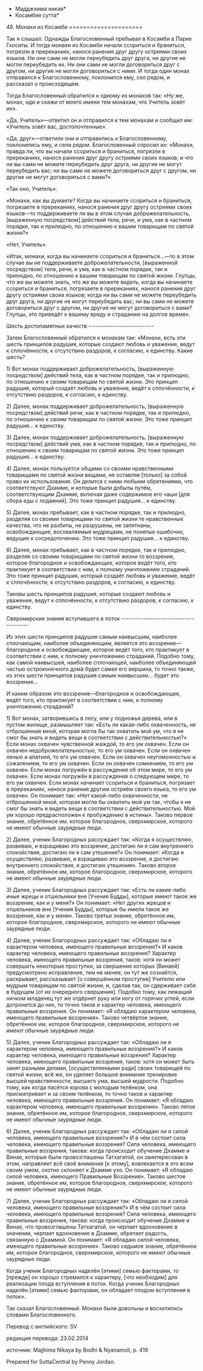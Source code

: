 * Мадджхима никая*
* Косамбия сутта*

48\. Монахи из Косамби
\=\=\=\=\=\=\=\=\=\=\=\=\=\=\=\=\=\=\=\=\=

Так я слышал\. Однажды Благословенный пребывал в Косамби в Парке Гхоситы\. И тогда монахи из Косамби начали ссориться и браниться, погрязли в пререканиях, нанося ранения друг другу остриями своих языков\. Ни они сами не могли переубедить друг друга, ни другие не могли переубедить их\. Ни они сами не могли договориться друг с другом, ни другие не могли договориться с ними\. И тогда один монах отправился к Благословенному, поклонился ему, сел рядом, и рассказал о происходящем\.

Тогда Благословенный обратился к одному из монахов так: «Ну же, монах, иди и скажи от моего имени тем монахам, что Учитель зовёт их»\.

«Да, Учитель»—ответил он и отправился к тем монахам и сообщил им: «Учитель зовёт вас, достопочтенные»\.

«Да, друг»—ответили они и отправились к Благословенному, поклонились ему, и сели рядом\. Благословенный спросил их: «Монахи, правда ли, что вы начали ссориться и браниться, погрязли в пререканиях, нанося ранения друг другу остриями своих языков; и что ни вы сами не можете переубедить друг друга, ни другие не могут переубедить вас; ни вы сами не можете договориться друг с другом, ни другие не могут договориться с вами?»

«Так оно, Учитель»\.

«Монахи, как вы думаете? Когда вы начинаете ссориться и браниться, погрязаете в пререканиях, нанося ранения друг другу остриями своих языков—то поддерживаете ли вы в этом случае доброжелательность, \[выраженную посредством\] действий тела, речи, и ума, как в частном порядке, так и прилюдно, по отношению к вашим товарищам по святой жизни?»

«Нет, Учитель»\.

«Итак, монахи, когда вы начинаете ссориться и браниться\.\.\.—то в этом случае вы не поддерживаете доброжелательности, \[выраженной посредством\] тела, речи, и ума, как в частном порядке, так и прилюдно, по отношению к вашим товарищам по святой жизни\. Глупцы, что же вы можете знать, что же вы можете видеть, когда вы начинаете ссориться и браниться, погрязаете в пререканиях, нанося ранения друг другу остриями своих языков; когда ни вы сами не можете переубедить друг друга, ни другие не могут переубедить вас; ни вы сами не можете договориться друг с другом, ни другие не могут договориться с вами? Глупцы, это приведёт к вашему вреду и страданию на долгое время»\.

Шесть достопамятных качеств
\-\-\-\-\-\-\-\-\-\-\-\-\-\-\-\-\-\-\-\-\-\-\-\-\-\-\-

Затем Благословенный обратился к монахам так: «Монахи, есть эти шесть принципов радушия, которые создают любовь и уважение, ведут к сплочённости, к отсутствию раздоров, к согласию, к единству\. Какие шесть?

1\) Вот монах поддерживает доброжелательность, \[выраженную посредством\] действий тела, как в частном порядке, так и прилюдно, по отношению к своим товарищам по святой жизни\. Это принцип радушия, который создаёт любовь и уважение, ведёт к сплочённости, к отсутствию раздоров, к согласию, к единству\.

2\) Далее, монах поддерживает доброжелательность, \[выраженную посредством\] действий речи, как в частном порядке, так и прилюдно, по отношению к своим товарищам по святой жизни\. Это тоже принцип радушия\.\.\. к единству\.

3\) Далее, монах поддерживает доброжелательность, \[выраженную посредством\] действий ума, как в частном порядке, так и прилюдно, по отношению к своим товарищам по святой жизни\. Это тоже принцип радушия\.\.\. к единству\.

4\) Далее, монах пользуется общими со своими нравственными товарищами по святой жизни вещами, не оставляя \[только\] за собой право их использования\. Он делится с ними любыми обретениями, что соответствуют Дхамме, и которые были добыты путём, соответствующим Дхамме, включая даже содержимое его чаши \[для сбора еды с подаяний\]\. Это тоже принцип радушия\.\.\. к единству\.

5\) Далее, монах пребывает, как в частном порядке, так и прилюдно, разделяя со своими товарищами по святой жизни те нравственные качества, что не разбиты, не разрушены, не запятнаны, освобождающие, восхваляемые мудрецами, не понятые ошибочно, ведущие к сосредоточению\. Это тоже принцип радушия\.\.\. к единству\.

6\) Далее, монах пребывает, как в частном порядке, так и прилюдно, разделяя со своими товарищами по святой жизни то воззрение, которое благородное и освобождающее, которое ведёт того, кто практикует в соответствии с ним, к полному уничтожению страданий\. Это тоже принцип радушия, который создаёт любовь и уважение, ведёт к сплочённости, к отсутствию раздоров, к согласию, к единству\.

Таковы шесть принципов радушия, которые создают любовь и уважение, ведут к сплочённости, к отсутствию раздоров, к согласию, к единству\.

Сверхмирские знания вступившего в поток
\-\-\-\-\-\-\-\-\-\-\-\-\-\-\-\-\-\-\-\-\-\-\-\-\-\-\-\-\-\-\-\-\-\-\-\-\-\-\-

Из этих шести принципов радушия самым наивысшим, наиболее сплочающим, наиболее объединяющим, является это воззрение—благородное и освобождающее, которое ведёт того, кто практикует в соответствии с ним, к полному уничтожению страданий\. Подобно тому, как самой наивысшей, наиболее сплочающей, наиболее объединяющей частью остроконечного дома будет самая его вершина, то точно также, из этих шести принципов радушия самым наивысшим… будет это воззрение…

И каким образом это воззрение—благородное и освобождающее, ведёт того, кто практикует в соответствии с ним, к полному уничтожению страданий?

1\) Вот монах, затворившись в лесу, или у подножья дерева, или в пустом жилище, размышляет так: «Есть ли какая\-либо охваченность, не отброшенная мной, которая могла бы так охватить мой ум, что я не смог бы знать и видеть вещи в соответствии с действительностью?» Если монах охвачен чувственной жаждой, то его ум охвачен\. Если он охвачен недоброжелательностью, то его ум охвачен\. Если он охвачен ленью и апатией, то его ум охвачен\. Если он охвачен неугомонностью и сожалением, то его ум охвачен\. Если он охвачен сомнением, то его ум охвачен\. Если монах погружён в рассуждения об этом мире, то его ум охвачен\. Если монах погружён в рассуждения о следующем мире, то его ум охвачен\. Если монах начинает ссориться и браниться, погрязает в пререканиях, нанося ранения другим остриём своего языка, то его ум охвачен\. Он понимает так: «Нет какой\-либо охваченности, не отброшенной мной, которая могла бы охватить мой ум так, чтобы я не смог бы знать и видеть вещи в соответствии с действительностью\. Мой ум хорошо предрасположен к пробуждению в истины»\. Таково первое знание, обретённое им, которое благородное, сверхмирское, которого не имеют обычные заурядные люди\.

2\) Далее, ученик Благородных рассуждает так: «Когда я осуществляю, развиваю, и взращиваю это воззрение, достигаю ли я сам внутреннего спокойствия, достигаю ли я сам утешения?» Он понимает: «Когда я осуществляю, развиваю, и взращиваю это воззрение, я достигаю внутреннего спокойствия, я достигаю утешения»\. Таково второе знание, обретённое им, которое благородное, сверхмирское, которого не имеют обычные заурядные люди\.

3\) Далее, ученик Благородных рассуждает так: «Есть ли какие\-либо иные жрецы и отшельники вне \[Учения Будды\], которые имеют такое же воззрение, как и у меня?» Он понимает: «Нет других жрецов и отшельников вне \[Учения Будды\], которые бы имели такое же воззрение, как и у меня»\. Таково третье знание, обретённое им, которое благородное, сверхмирское, которого не имеют обычные заурядные люди\.

4\) Далее, ученик Благородных рассуждает так: «Обладаю ли я характером человека, имеющего правильные воззрения?» И каков характер человека, имеющего правильные воззрения? Характер человека, имеющего правильные воззрения, таков: хотя он может совершить некоторые проступки, за свершение которых \[Винаей\] предусмотрено исправление, тем не менее, он тут же сознаётся, раскрывает, рассказывает \[о совершённом проступке\] Учителю или мудрым товарищам по святой жизни, и, сделав так, он сдерживает себя в будущем \[от их очередного свершения\]\. Подобно тому, как лежащий ничком младенец тут же отдёрнет руку или ногу от горячих углей, если дотронется до них, то точно таков и характер человека, имеющего правильные воззрения\. Он понимает: «Я обладаю характером человека, имеющего правильные воззрения»\. Таково четвёртое знание, обретённое им, которое благородное, сверхмирское, которого не имеют обычные заурядные люди\.

5\) Далее, ученик Благородных рассуждает так: «Обладаю ли я характером человека, имеющего правильные воззрения?» И каков характер человека, имеющего правильные воззрения? Характер человека, имеющего правильные воззрения, таков: хотя он может быть занят разными делами, \[осуществляемыми ради\] своих товарищей по святой жизни, всё же, он уделяет большое внимание тренировке высшей нравственности, высшего ума, высшей мудрости\. Подобно тому, как когда пасётся корова с молодым телёнком, она присматривает и за своим телёнком, то точно таков и характер человека, имеющего правильные воззрения\. Он понимает: «Я обладаю характером человека, имеющего правильные воззрения»\. Таково пятое знание, обретённое им, которое благородное, сверхмирское, которого не имеют обычные заурядные люди\.

6\) Далее, ученик Благородных рассуждает так: «Обладаю ли я силой человека, имеющего правильные воззрения?» И в чём состоит сила человека, имеющего правильные воззрения? Сила человека, имеющего правильные воззрения, такова: когда происходит обучение Дхамме и Винае, которые были провозглашены Татхагатой, он заинтересован в этом, направляет всё своё внимание \[к этому\], вовлекается в это всем своим умом, охотно склоняет к Дхамме ухо\. Он понимает: «Я обладаю силой человека, имеющего Правильные Воззрения»\. Таково шестое знание, обретённое им, которое благородное, сверхмирское, которого не имеют обычные заурядные люди\.

7\) Далее, ученик Благородных рассуждает так: «Обладаю ли я силой человека, имеющего правильные воззрения?» И в чём состоит сила человека, имеющего правильные воззрения? Сила человека, имеющего правильные воззрения, такова: когда происходит обучение Дхамме и Винае, что провозглашены Татхагатой, он черпает вдохновение в значении, черпает вдохновение в Дхамме, обретает радость, связанную с Дхаммой\. Он понимает: «Я обладаю силой человека, имеющего правильные воззрения»\. Таково седьмое знание, обретённое им, которое благородное, сверхмирское, которого не имеют обычные заурядные люди\.

Когда ученик Благородных наделён \[этими\] семью факторами, то \[прежде\] он хорошо стремился к характеру, \[что необходим\] для реализации плода вступления в поток\. Когда ученик Благородных наделён \[этими\] семью факторами, он обладает плодом вступления в поток»\.

Так сказал Благословенный\. Монахи были довольны и восхитились словами Благословенного\.

Перевод с английского: SV

редакция перевода: 23\.02\.2014

источник: Majjhima Nikaya by Bodhi & Nyanamoli, p\. 419

Prepared for SuttaCentral by Penny Jordan\.